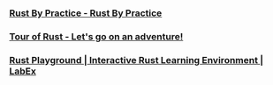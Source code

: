 ### [Rust By Practice - Rust By Practice](https://practice.course.rs/)
### [Tour of Rust - Let's go on an adventure!](https://tourofrust.com/)
### [Rust Playground | Interactive Rust Learning Environment | LabEx](https://labex.io/tutorials/rust-online-rust-playground-372918)
